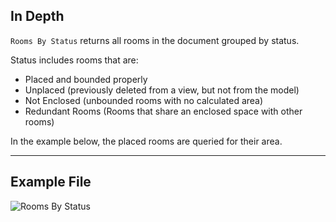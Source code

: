 ## In Depth
`Rooms By Status` returns all rooms in the document grouped by status.

Status includes rooms that are:
- Placed and bounded properly
- Unplaced (previously deleted from a view, but not from the model)
- Not Enclosed (unbounded rooms with no calculated area)
- Redundant Rooms (Rooms that share an enclosed space with other rooms)

In the example below, the placed rooms are queried for their area.
___
## Example File

![Rooms By Status](./DSRevitNodesUI.RoomsByStatus_img.jpg)
